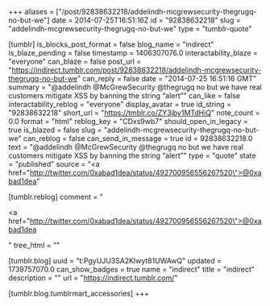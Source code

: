 +++
aliases = ["/post/92838632218/addelindh-mcgrewsecurity-thegrugq-no-but-we"]
date = 2014-07-25T16:51:16Z
id = "92838632218"
slug = "addelindh-mcgrewsecurity-thegrugq-no-but-we"
type = "tumblr-quote"

[tumblr]
is_blocks_post_format = false
blog_name = "indirect"
is_blaze_pending = false
timestamp = 1406307076.0
interactability_blaze = "everyone"
can_blaze = false
post_url = "https://indirect.tumblr.com/post/92838632218/addelindh-mcgrewsecurity-thegrugq-no-but-we"
can_reply = false
date = "2014-07-25 16:51:16 GMT"
summary = "@addelindh @McGrewSecurity @thegrugq no but we have real customers mitigate XSS by banning the string “alert”"
can_like = false
interactability_reblog = "everyone"
display_avatar = true
id_string = "92838632218"
short_url = "https://tmblr.co/ZY3jby1MTdHiQ"
note_count = 0.0
format = "html"
reblog_key = "CDxs9wb7"
should_open_in_legacy = true
is_blazed = false
slug = "addelindh-mcgrewsecurity-thegrugq-no-but-we"
can_reblog = false
can_send_in_message = true
id = 92838632218.0
text = "@addelindh @McGrewSecurity @thegrugq no but we have real customers mitigate XSS by banning the string “alert”"
type = "quote"
state = "published"
source = "<a href=\"http://twitter.com/0xabad1dea/status/492700956556267520\">@0xabad1dea</a>"

[tumblr.reblog]
comment = "<p><a href=\"http://twitter.com/0xabad1dea/status/492700956556267520\">@0xabad1dea</a></p>"
tree_html = ""

[tumblr.blog]
uuid = "t:PgyUJU3SA2Klwyt81UWAwQ"
updated = 1739757070.0
can_show_badges = true
name = "indirect"
title = "indirect"
description = ""
url = "https://indirect.tumblr.com/"

[tumblr.blog.tumblrmart_accessories]
+++
